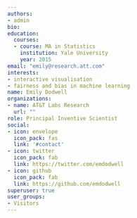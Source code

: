 ```yaml
---
authors:
- admin
bio: 
education:
  courses:
  - course: MA in Statistics
    institution: Yale University
    year: 2015
email: "emily@research.att.com"
interests:
- interactive visualisation
- fairness and bias in machine learning
name: Emily Dodwell
organizations:
- name: AT&T Labs Research
  url: ""
role: Principal Inventive Scientist
social:
- icon: envelope
  icon_pack: fas
  link: '#contact'
- icon: twitter
  icon_pack: fab
  link: https://twitter.com/emdodwell
- icon: github
  icon_pack: fab
  link: https://github.com/emdodwell
superuser: true
user_groups:
- Visitors
---
```


